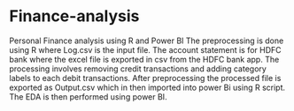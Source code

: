 # Finance-analysis
Personal Finance analysis using R and Power BI
The preprocessing is done using R where Log.csv is the input file.
The account statement is for HDFC bank where the excel file is exported in csv from the HDFC bank app.
The processing involves removing credit transactions and adding category labels to each debit transactions.
After preprocessing the processed file is exported as Output.csv which in then imported into power Bi using R script.
The EDA is then performed using power BI.
